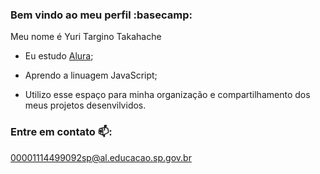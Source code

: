 ### Bem vindo ao meu perfil :basecamp:

Meu nome é Yuri Targino Takahache

- Eu estudo [Alura](https://www.alura.com.br);

- Aprendo a linuagem JavaScript;

- Utilizo esse espaço para minha organização e compartilhamento dos meus projetos desenvilvidos.

### Entre em contato 📫:

00001114499092sp@al.educacao.sp.gov.br
